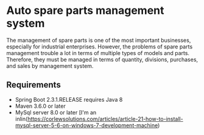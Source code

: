 # Auto spare parts management system
The management of spare parts is one of the most important businesses, especially for industrial enterprises. However, the problems of spare parts management trouble a lot in terms of multiple types of models and parts. Therefore, they must be managed in terms of quantity, divisions, purchases, and sales by management system.
## Requirements
* Spring Boot 2.3.1.RELEASE requires Java 8 
* Maven 3.6.0 or later
* MySql server 8.0 or later [I'm an inlin(https://corlewsolutions.com/articles/article-21-how-to-install-mysql-server-5-6-on-windows-7-development-machine)  


